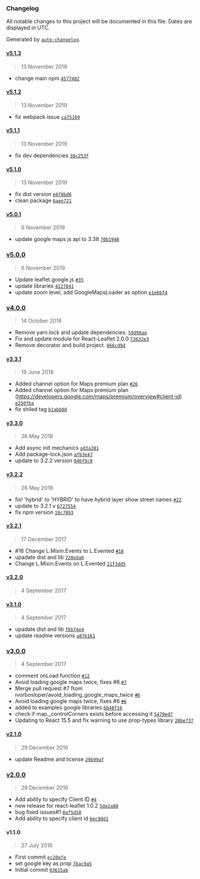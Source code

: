 ### Changelog

All notable changes to this project will be documented in this file. Dates are displayed in UTC.

Generated by [`auto-changelog`](https://github.com/CookPete/auto-changelog).

#### [v5.1.3](https://github.com/TA-Geoforce/react-leaflet-google-v2/compare/v5.1.2...v5.1.3)

> 13 November 2019

- change main npm [`4577482`](https://github.com/TA-Geoforce/react-leaflet-google-v2/commit/457748204be1836d542940c8dd33da46701fc075)

#### [v5.1.2](https://github.com/TA-Geoforce/react-leaflet-google-v2/compare/v5.1.1...v5.1.2)

> 13 November 2019

- fix webpack issue [`ca75169`](https://github.com/TA-Geoforce/react-leaflet-google-v2/commit/ca751696921e6f822b9ea8ecbac460ce7f18f120)

#### [v5.1.1](https://github.com/TA-Geoforce/react-leaflet-google-v2/compare/v5.1.0...v5.1.1)

> 13 November 2019

- fix dev dependencies [`30c253f`](https://github.com/TA-Geoforce/react-leaflet-google-v2/commit/30c253f5024e9d700c6ab773221ab24b8bbf19bf)

#### [v5.1.0](https://github.com/TA-Geoforce/react-leaflet-google-v2/compare/v5.0.1...v5.1.0)

> 13 November 2019

- fix dist version [`e6f8bd6`](https://github.com/TA-Geoforce/react-leaflet-google-v2/commit/e6f8bd6b709b0d2991f129792b0406cfa1c99f25)
- clean package [`6aee721`](https://github.com/TA-Geoforce/react-leaflet-google-v2/commit/6aee721e4ba8b07830458bfdc2617662059438b6)

#### [v5.0.1](https://github.com/TA-Geoforce/react-leaflet-google-v2/compare/v5.0.0...v5.0.1)

> 6 November 2019

- update google maps js api to 3.38 [`70b1948`](https://github.com/TA-Geoforce/react-leaflet-google-v2/commit/70b1948fd79b874a1d90321359dfcba6e630e45d)

### [v5.0.0](https://github.com/TA-Geoforce/react-leaflet-google-v2/compare/v4.0.0...v5.0.0)

> 6 November 2019

- Update leaflet.google.js [`#35`](https://github.com/TA-Geoforce/react-leaflet-google-v2/pull/35)
- update libraries [`4127841`](https://github.com/TA-Geoforce/react-leaflet-google-v2/commit/41278416ab0e313a9cf744505e931ab9d6684abd)
- update zoom level, add GoogleMapsLoader as option [`e1e6bf4`](https://github.com/TA-Geoforce/react-leaflet-google-v2/commit/e1e6bf4722d0f08f1d9ccdc2b74da1aa477788c5)

### [v4.0.0](https://github.com/TA-Geoforce/react-leaflet-google-v2/compare/v3.3.1...v4.0.0)

> 14 October 2018

- Remove yarn.lock and update dependencies. [`59d96ae`](https://github.com/TA-Geoforce/react-leaflet-google-v2/commit/59d96aef5c8e53815314ba7688c9152eca474b10)
- Fix and update module for React-Leaflet 2.0.0 [`73632e3`](https://github.com/TA-Geoforce/react-leaflet-google-v2/commit/73632e38c5ff38a8ac055e48579e197bd3d1c01b)
- Remove decorator and build project. [`866cd9d`](https://github.com/TA-Geoforce/react-leaflet-google-v2/commit/866cd9d7037805da8c870b35d0edbca5576dbaaf)

#### [v3.3.1](https://github.com/TA-Geoforce/react-leaflet-google-v2/compare/v3.3.0...v3.3.1)

> 19 June 2018

- Added channel option for Maps premium plan  [`#26`](https://github.com/TA-Geoforce/react-leaflet-google-v2/pull/26)
- Added channel option for Maps premium plan (https://developers.google.com/maps/premium/overview#client-id) [`e250fba`](https://github.com/TA-Geoforce/react-leaflet-google-v2/commit/e250fba1c1b7ceb2cf3c7d1bdce38ef1735dcd26)
- fix shiled tag [`b1abb0d`](https://github.com/TA-Geoforce/react-leaflet-google-v2/commit/b1abb0da6648ba896975ac0817264b5ab8483ddf)

#### [v3.3.0](https://github.com/TA-Geoforce/react-leaflet-google-v2/compare/v3.2.2...v3.3.0)

> 26 May 2018

- Add async init mechanics [`ad3a281`](https://github.com/TA-Geoforce/react-leaflet-google-v2/commit/ad3a281eff88745ba964032384a22a34055dc5c2)
- Add package-lock.json [`afb3e47`](https://github.com/TA-Geoforce/react-leaflet-google-v2/commit/afb3e47813ece151daf0d258d7471c1c83b08c1c)
- update to 3.2.2 version [`946f9c8`](https://github.com/TA-Geoforce/react-leaflet-google-v2/commit/946f9c8f0e61b056f8708928bbca22e2fb2e5a5c)

#### [v3.2.2](https://github.com/TA-Geoforce/react-leaflet-google-v2/compare/v3.2.1...v3.2.2)

> 26 May 2018

- fix! 'hybrid' to 'HYBRID' to have hybrid layer show street names [`#22`](https://github.com/TA-Geoforce/react-leaflet-google-v2/pull/22)
- update to 3.2.1 v [`6727554`](https://github.com/TA-Geoforce/react-leaflet-google-v2/commit/67275545f85676cad86266c0ccb3b1ad48e7fd8b)
- fix npm version [`19c7893`](https://github.com/TA-Geoforce/react-leaflet-google-v2/commit/19c78935542de2457e71f74e01b7bb599bc91901)

#### [v3.2.1](https://github.com/TA-Geoforce/react-leaflet-google-v2/compare/v3.2.0...v3.2.1)

> 17 December 2017

- #16 Change L.Mixin.Events to L.Evented [`#18`](https://github.com/TA-Geoforce/react-leaflet-google-v2/pull/18)
- upadate dist and lib [`728eda6`](https://github.com/TA-Geoforce/react-leaflet-google-v2/commit/728eda6c342b9b3cf6e9264ea484659cb7603515)
- Change L.Mixin.Events on L.Evented [`21f3dd5`](https://github.com/TA-Geoforce/react-leaflet-google-v2/commit/21f3dd5bbddd5f0a1320d1101b34131ea1139c4a)

#### [v3.2.0](https://github.com/TA-Geoforce/react-leaflet-google-v2/compare/v3.1.0...v3.2.0)

> 4 September 2017

#### [v3.1.0](https://github.com/TA-Geoforce/react-leaflet-google-v2/compare/v3.0.0...v3.1.0)

> 4 September 2017

- upadate dist and lib [`f6bf4e4`](https://github.com/TA-Geoforce/react-leaflet-google-v2/commit/f6bf4e48338be2d2642c1c324ec33760768942ee)
- update readme versions [`a87b161`](https://github.com/TA-Geoforce/react-leaflet-google-v2/commit/a87b161731fdeea41b8cdbc4d9f40caaff3cb3a1)

### [v3.0.0](https://github.com/TA-Geoforce/react-leaflet-google-v2/compare/v2.1.0...v3.0.0)

> 4 September 2017

- comment onLoad function [`#12`](https://github.com/TA-Geoforce/react-leaflet-google-v2/pull/12)
- Avoid loading google maps twice, fixes #6 [`#7`](https://github.com/TA-Geoforce/react-leaflet-google-v2/pull/7)
- Merge pull request #7 from ivorbosloper/avoid_loading_google_maps_twice [`#6`](https://github.com/TA-Geoforce/react-leaflet-google-v2/issues/6)
- Avoid loading google maps twice, fixes #6 [`#6`](https://github.com/TA-Geoforce/react-leaflet-google-v2/issues/6)
- added to examples google libraries [`6b48f16`](https://github.com/TA-Geoforce/react-leaflet-google-v2/commit/6b48f16b060ddd46c279c66e57029180a637e92c)
- check if map._controlCorners exists before accessing it [`5470ed7`](https://github.com/TA-Geoforce/react-leaflet-google-v2/commit/5470ed7efe23a40622d7211742707486f6132e1d)
- Updating to React 15.5 and fix warning to use prop-types library [`28be737`](https://github.com/TA-Geoforce/react-leaflet-google-v2/commit/28be737dee3aa9d046965bec0306f68a3f42fadf)

#### [v2.1.0](https://github.com/TA-Geoforce/react-leaflet-google-v2/compare/v2.0.0...v2.1.0)

> 29 December 2016

- update Readme and license [`29b99af`](https://github.com/TA-Geoforce/react-leaflet-google-v2/commit/29b99afc57a50ad5c001accb2934e5a8a87991b2)

### [v2.0.0](https://github.com/TA-Geoforce/react-leaflet-google-v2/compare/v1.1.0...v2.0.0)

> 29 December 2016

- Add ability to specify Client ID [`#4`](https://github.com/TA-Geoforce/react-leaflet-google-v2/pull/4)
- new release for react-leaflet 1.0.2 [`5de2a80`](https://github.com/TA-Geoforce/react-leaflet-google-v2/commit/5de2a8002b2d0aeea7ee350acb11166d7c3e1c29)
- bug fixed issues#1 [`0af5d10`](https://github.com/TA-Geoforce/react-leaflet-google-v2/commit/0af5d10fb978c2467abfc00a1fa198ab7f4a9268)
- Add ability to specify client id [`6ec9dd1`](https://github.com/TA-Geoforce/react-leaflet-google-v2/commit/6ec9dd16300d8fe07f718852f9f0e16887603ea2)

#### v1.1.0

> 27 July 2016

- First commit [`ec20afe`](https://github.com/TA-Geoforce/react-leaflet-google-v2/commit/ec20afe21a3e3e77b6bc8ae61de39ecb5fe15722)
- set google key as prop [`7bac9a5`](https://github.com/TA-Geoforce/react-leaflet-google-v2/commit/7bac9a550313efdb4dbc26261427a3abbe736bda)
- Initial commit [`03615ab`](https://github.com/TA-Geoforce/react-leaflet-google-v2/commit/03615ab11e3821cfcf0e827bcd74a08bf0a7f63c)
